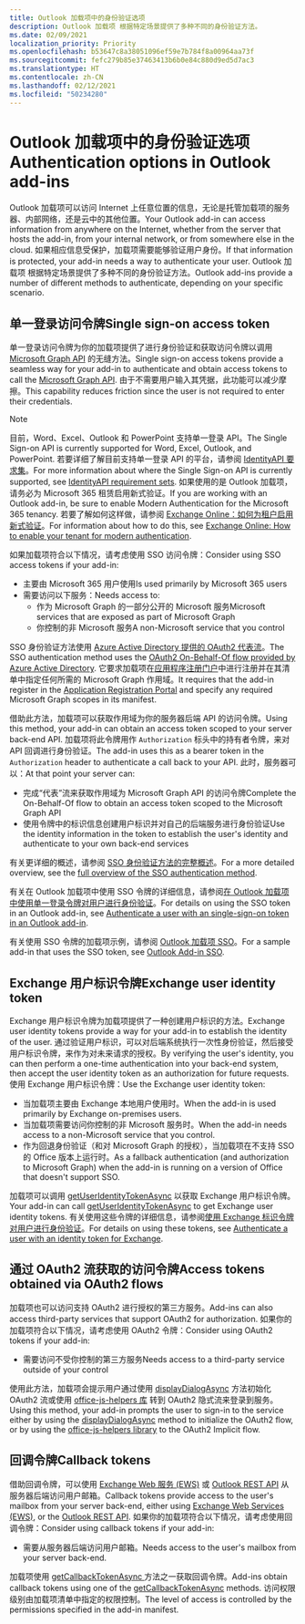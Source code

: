 ```yaml
---
title: Outlook 加载项中的身份验证选项
description: Outlook 加载项 根据特定场景提供了多种不同的身份验证方法。
ms.date: 02/09/2021
localization_priority: Priority
ms.openlocfilehash: b53647c8a38051096ef59e7b784f8a00964aa73f
ms.sourcegitcommit: fefc279b85e37463413b6b0e84c880d9ed5d7ac3
ms.translationtype: HT
ms.contentlocale: zh-CN
ms.lasthandoff: 02/12/2021
ms.locfileid: "50234280"
---
```

# <a name="authentication-options-in-outlook-add-ins"></a><span data-ttu-id="5467f-103">Outlook 加载项中的身份验证选项</span><span class="sxs-lookup"><span data-stu-id="5467f-103">Authentication options in Outlook add-ins</span></span>

<span data-ttu-id="5467f-104">Outlook 加载项可以访问 Internet 上任意位置的信息，无论是托管加载项的服务器、内部网络，还是云中的其他位置。</span><span class="sxs-lookup"><span data-stu-id="5467f-104">Your Outlook add-in can access information from anywhere on the Internet, whether from the server that hosts the add-in, from your internal network, or from somewhere else in the cloud.</span></span> <span data-ttu-id="5467f-105">如果相应信息受保护，加载项需要能够验证用户身份。</span><span class="sxs-lookup"><span data-stu-id="5467f-105">If that information is protected, your add-in needs a way to authenticate your user.</span></span> <span data-ttu-id="5467f-106">Outlook 加载项 根据特定场景提供了多种不同的身份验证方法。</span><span class="sxs-lookup"><span data-stu-id="5467f-106">Outlook add-ins provide a number of different methods to authenticate, depending on your specific scenario.</span></span>

## <a name="single-sign-on-access-token"></a><span data-ttu-id="5467f-107">单一登录访问令牌</span><span class="sxs-lookup"><span data-stu-id="5467f-107">Single sign-on access token</span></span>

<span data-ttu-id="5467f-108">单一登录访问令牌为你的加载项提供了进行身份验证和获取访问令牌以调用 [Microsoft Graph API](/graph/overview) 的无缝方法。</span><span class="sxs-lookup"><span data-stu-id="5467f-108">Single sign-on access tokens provide a seamless way for your add-in to authenticate and obtain access tokens to call the [Microsoft Graph API](/graph/overview).</span></span> <span data-ttu-id="5467f-109">由于不需要用户输入其凭据，此功能可以减少摩擦。</span><span class="sxs-lookup"><span data-stu-id="5467f-109">This capability reduces friction since the user is not required to enter their credentials.</span></span>

> [!NOTE]
> <span data-ttu-id="5467f-110">目前，Word、Excel、Outlook 和 PowerPoint 支持单一登录 API。</span><span class="sxs-lookup"><span data-stu-id="5467f-110">The Single Sign-on API is currently supported for Word, Excel, Outlook, and PowerPoint.</span></span> <span data-ttu-id="5467f-111">若要详细了解目前支持单一登录 API 的平台，请参阅 [IdentityAPI 要求集](../reference/requirement-sets/identity-api-requirement-sets.md)。</span><span class="sxs-lookup"><span data-stu-id="5467f-111">For more information about where the Single Sign-on API is currently supported, see [IdentityAPI requirement sets](../reference/requirement-sets/identity-api-requirement-sets.md).</span></span>
> <span data-ttu-id="5467f-112">如果使用的是 Outlook 加载项，请务必为 Microsoft 365 租赁启用新式验证。</span><span class="sxs-lookup"><span data-stu-id="5467f-112">If you are working with an Outlook add-in, be sure to enable Modern Authentication for the Microsoft 365 tenancy.</span></span> <span data-ttu-id="5467f-113">若要了解如何这样做，请参阅 [Exchange Online：如何为租户启用新式验证](https://social.technet.microsoft.com/wiki/contents/articles/32711.exchange-online-how-to-enable-your-tenant-for-modern-authentication.aspx)。</span><span class="sxs-lookup"><span data-stu-id="5467f-113">For information about how to do this, see [Exchange Online: How to enable your tenant for modern authentication](https://social.technet.microsoft.com/wiki/contents/articles/32711.exchange-online-how-to-enable-your-tenant-for-modern-authentication.aspx).</span></span>

<span data-ttu-id="5467f-114">如果加载项符合以下情况，请考虑使用 SSO 访问令牌：</span><span class="sxs-lookup"><span data-stu-id="5467f-114">Consider using SSO access tokens if your add-in:</span></span>

- <span data-ttu-id="5467f-115">主要由 Microsoft 365 用户使用</span><span class="sxs-lookup"><span data-stu-id="5467f-115">Is used primarily by Microsoft 365 users</span></span>
- <span data-ttu-id="5467f-116">需要访问以下服务：</span><span class="sxs-lookup"><span data-stu-id="5467f-116">Needs access to:</span></span>
  - <span data-ttu-id="5467f-117">作为 Microsoft Graph 的一部分公开的 Microsoft 服务</span><span class="sxs-lookup"><span data-stu-id="5467f-117">Microsoft services that are exposed as part of Microsoft Graph</span></span>
  - <span data-ttu-id="5467f-118">你控制的非 Microsoft 服务</span><span class="sxs-lookup"><span data-stu-id="5467f-118">A non-Microsoft service that you control</span></span>

<span data-ttu-id="5467f-119">SSO 身份验证方法使用 [Azure Active Directory 提供的 OAuth2 代表流](/azure/active-directory/develop/active-directory-v2-protocols-oauth-on-behalf-of)。</span><span class="sxs-lookup"><span data-stu-id="5467f-119">The SSO authentication method uses the [OAuth2 On-Behalf-Of flow provided by Azure Active Directory](/azure/active-directory/develop/active-directory-v2-protocols-oauth-on-behalf-of).</span></span> <span data-ttu-id="5467f-120">它要求加载项在[应用程序注册门户](https://apps.dev.microsoft.com/)中进行注册并在其清单中指定任何所需的 Microsoft Graph 作用域。</span><span class="sxs-lookup"><span data-stu-id="5467f-120">It requires that the add-in register in the [Application Registration Portal](https://apps.dev.microsoft.com/) and specify any required Microsoft Graph scopes in its manifest.</span></span>

<span data-ttu-id="5467f-121">借助此方法，加载项可以获取作用域为你的服务器后端 API 的访问令牌。</span><span class="sxs-lookup"><span data-stu-id="5467f-121">Using this method, your add-in can obtain an access token scoped to your server back-end API.</span></span> <span data-ttu-id="5467f-122">加载项将此令牌用作 `Authorization` 标头中的持有者令牌，来对 API 回调进行身份验证。</span><span class="sxs-lookup"><span data-stu-id="5467f-122">The add-in uses this as a bearer token in the `Authorization` header to authenticate a call back to your API.</span></span> <span data-ttu-id="5467f-123">此时，服务器可以：</span><span class="sxs-lookup"><span data-stu-id="5467f-123">At that point your server can:</span></span>

- <span data-ttu-id="5467f-124">完成“代表”流来获取作用域为 Microsoft Graph API 的访问令牌</span><span class="sxs-lookup"><span data-stu-id="5467f-124">Complete the On-Behalf-Of flow to obtain an access token scoped to the Microsoft Graph API</span></span>
- <span data-ttu-id="5467f-125">使用令牌中的标识信息创建用户标识并对自己的后端服务进行身份验证</span><span class="sxs-lookup"><span data-stu-id="5467f-125">Use the identity information in the token to establish the user's identity and authenticate to your own back-end services</span></span>

<span data-ttu-id="5467f-126">有关更详细的概述，请参阅 [SSO 身份验证方法的完整概述](../develop/sso-in-office-add-ins.md)。</span><span class="sxs-lookup"><span data-stu-id="5467f-126">For a more detailed overview, see the [full overview of the SSO authentication method](../develop/sso-in-office-add-ins.md).</span></span>

<span data-ttu-id="5467f-127">有关在 Outlook 加载项中使用 SSO 令牌的详细信息，请参阅[在 Outlook 加载项中使用单一登录令牌对用户进行身份验证](authenticate-a-user-with-an-sso-token.md)。</span><span class="sxs-lookup"><span data-stu-id="5467f-127">For details on using the SSO token in an Outlook add-in, see [Authenticate a user with an single-sign-on token in an Outlook add-in](authenticate-a-user-with-an-sso-token.md).</span></span>

<span data-ttu-id="5467f-128">有关使用 SSO 令牌的加载项示例，请参阅 [Outlook 加载项 SSO](https://github.com/OfficeDev/Outlook-Add-in-SSO)。</span><span class="sxs-lookup"><span data-stu-id="5467f-128">For a sample add-in that uses the SSO token, see [Outlook Add-in SSO](https://github.com/OfficeDev/Outlook-Add-in-SSO).</span></span>

## <a name="exchange-user-identity-token"></a><span data-ttu-id="5467f-129">Exchange 用户标识令牌</span><span class="sxs-lookup"><span data-stu-id="5467f-129">Exchange user identity token</span></span>

<span data-ttu-id="5467f-130">Exchange 用户标识令牌为加载项提供了一种创建用户标识的方法。</span><span class="sxs-lookup"><span data-stu-id="5467f-130">Exchange user identity tokens provide a way for your add-in to establish the identity of the user.</span></span> <span data-ttu-id="5467f-131">通过验证用户标识，可以对后端系统执行一次性身份验证，然后接受用户标识令牌，来作为对未来请求的授权。</span><span class="sxs-lookup"><span data-stu-id="5467f-131">By verifying the user's identity, you can then perform a one-time authentication into your back-end system, then accept the user identity token as an authorization for future requests.</span></span> <span data-ttu-id="5467f-132">使用 Exchange 用户标识令牌：</span><span class="sxs-lookup"><span data-stu-id="5467f-132">Use the Exchange user identity token:</span></span>

- <span data-ttu-id="5467f-133">当加载项主要由 Exchange 本地用户使用时。</span><span class="sxs-lookup"><span data-stu-id="5467f-133">When the add-in is used primarily by Exchange on-premises users.</span></span>
- <span data-ttu-id="5467f-134">当加载项需要访问你控制的非 Microsoft 服务时。</span><span class="sxs-lookup"><span data-stu-id="5467f-134">When the add-in needs access to a non-Microsoft service that you control.</span></span>
- <span data-ttu-id="5467f-135">作为回退身份验证（和对 Microsoft Graph 的授权），当加载项在不支持 SSO 的 Office 版本上运行时。</span><span class="sxs-lookup"><span data-stu-id="5467f-135">As a fallback authentication (and authorization to Microsoft Graph) when the add-in is running on a version of Office that doesn't support SSO.</span></span>

<span data-ttu-id="5467f-136">加载项可以调用 [getUserIdentityTokenAsync](/javascript/api/outlook/office.mailbox#getuseridentitytokenasync-callback--usercontext-) 以获取 Exchange 用户标识令牌。</span><span class="sxs-lookup"><span data-stu-id="5467f-136">Your add-in can call [getUserIdentityTokenAsync](/javascript/api/outlook/office.mailbox#getuseridentitytokenasync-callback--usercontext-) to get Exchange user identity tokens.</span></span> <span data-ttu-id="5467f-137">有关使用这些令牌的详细信息，请参阅[使用 Exchange 标识令牌对用户进行身份验证](authenticate-a-user-with-an-identity-token.md)。</span><span class="sxs-lookup"><span data-stu-id="5467f-137">For details on using these tokens, see [Authenticate a user with an identity token for Exchange](authenticate-a-user-with-an-identity-token.md).</span></span>

## <a name="access-tokens-obtained-via-oauth2-flows"></a><span data-ttu-id="5467f-138">通过 OAuth2 流获取的访问令牌</span><span class="sxs-lookup"><span data-stu-id="5467f-138">Access tokens obtained via OAuth2 flows</span></span>

<span data-ttu-id="5467f-139">加载项也可以访问支持 OAuth2 进行授权的第三方服务。</span><span class="sxs-lookup"><span data-stu-id="5467f-139">Add-ins can also access third-party services that support OAuth2 for authorization.</span></span> <span data-ttu-id="5467f-140">如果你的加载项符合以下情况，请考虑使用 OAuth2 令牌：</span><span class="sxs-lookup"><span data-stu-id="5467f-140">Consider using OAuth2 tokens if your add-in:</span></span>

- <span data-ttu-id="5467f-141">需要访问不受你控制的第三方服务</span><span class="sxs-lookup"><span data-stu-id="5467f-141">Needs access to a third-party service outside of your control</span></span>

<span data-ttu-id="5467f-142">使用此方法，加载项会提示用户通过使用 [displayDialogAsync](/javascript/api/office/office.ui#displaydialogasync-startaddress--options--callback-) 方法初始化 OAuth2 流或使用 [office-js-helpers 库](https://github.com/OfficeDev/office-js-helpers) 转到 OAuth2 隐式流来登录到服务。</span><span class="sxs-lookup"><span data-stu-id="5467f-142">Using this method, your add-in prompts the user to sign-in to the service either by using the [displayDialogAsync](/javascript/api/office/office.ui#displaydialogasync-startaddress--options--callback-) method to initialize the OAuth2 flow, or by using the [office-js-helpers library](https://github.com/OfficeDev/office-js-helpers) to the OAuth2 Implicit flow.</span></span>

## <a name="callback-tokens"></a><span data-ttu-id="5467f-143">回调令牌</span><span class="sxs-lookup"><span data-stu-id="5467f-143">Callback tokens</span></span>

<span data-ttu-id="5467f-144">借助回调令牌，可以使用 [Exchange Web 服务 (EWS)](/exchange/client-developer/exchange-web-services/explore-the-ews-managed-api-ews-and-web-services-in-exchange) 或 [Outlook REST API](/previous-versions/office/office-365-api/api/version-2.0/use-outlook-rest-api) 从服务器后端访问用户邮箱。</span><span class="sxs-lookup"><span data-stu-id="5467f-144">Callback tokens provide access to the user's mailbox from your server back-end, either using [Exchange Web Services (EWS)](/exchange/client-developer/exchange-web-services/explore-the-ews-managed-api-ews-and-web-services-in-exchange), or the [Outlook REST API](/previous-versions/office/office-365-api/api/version-2.0/use-outlook-rest-api).</span></span> <span data-ttu-id="5467f-145">如果你的加载项符合以下情况，请考虑使用回调令牌：</span><span class="sxs-lookup"><span data-stu-id="5467f-145">Consider using callback tokens if your add-in:</span></span>

- <span data-ttu-id="5467f-146">需要从服务器后端访问用户邮箱。</span><span class="sxs-lookup"><span data-stu-id="5467f-146">Needs access to the user's mailbox from your server back-end.</span></span>

<span data-ttu-id="5467f-147">加载项使用 [getCallbackTokenAsync ](../reference/objectmodel/preview-requirement-set/office.context.mailbox.md#methods)方法之一获取回调令牌。</span><span class="sxs-lookup"><span data-stu-id="5467f-147">Add-ins obtain callback tokens using one of the [getCallbackTokenAsync](../reference/objectmodel/preview-requirement-set/office.context.mailbox.md#methods) methods.</span></span> <span data-ttu-id="5467f-148">访问权限级别由加载项清单中指定的权限控制。</span><span class="sxs-lookup"><span data-stu-id="5467f-148">The level of access is controlled by the permissions specified in the add-in manifest.</span></span>
